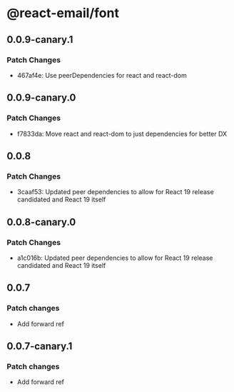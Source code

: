 # @react-email/font

## 0.0.9-canary.1

### Patch Changes

- 467af4e: Use peerDependencies for react and react-dom

## 0.0.9-canary.0

### Patch Changes

- f7833da: Move react and react-dom to just dependencies for better DX

## 0.0.8

### Patch Changes

- 3caaf53: Updated peer dependencies to allow for React 19 release candidated and React 19 itself

## 0.0.8-canary.0

### Patch Changes

- a1c016b: Updated peer dependencies to allow for React 19 release candidated and React 19 itself

## 0.0.7

### Patch changes

- Add forward ref

## 0.0.7-canary.1

### Patch changes

- Add forward ref
